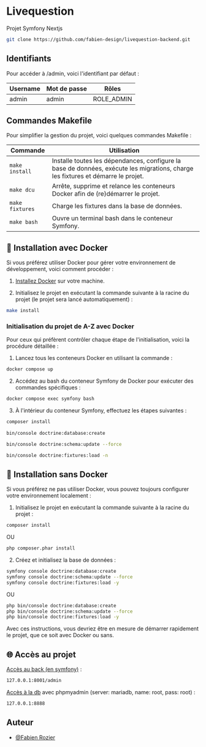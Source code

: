 # Livequestion

Projet Symfony Nextjs

```bash
git clone https://github.com/fabien-design/livequestion-backend.git
```

## Identifiants

Pour accéder à /admin, voici l'identifiant par défaut&nbsp;:

| Username                     | Mot de passe | Rôles                                    |
|---------------------------|--------------|------------------------------------------|
| admin       | admin          | ROLE_ADMIN                             |

## Commandes Makefile

Pour simplifier la gestion du projet, voici quelques commandes Makefile&nbsp;:

| Commande               | Utilisation                                                                                                      |
|------------------------|------------------------------------------------------------------------------------------------------------------|
| `make install`         | Installe toutes les dépendances, configure la base de données, exécute les migrations, charge les fixtures et démarre le projet.    |
| `make dcu`             | Arrête, supprime et relance les conteneurs Docker afin de (re)démarrer le projet.                                |
| `make fixtures`        | Charge les fixtures dans la base de données.                                                                     |
| `make bash`            | Ouvre un terminal bash dans le conteneur Symfony.                                                                |

## 🚀 Installation avec Docker 

Si vous préférez utiliser Docker pour gérer votre environnement de développement, voici comment procéder&nbsp;:

1. [Installez Docker](https://www.digitalocean.com/community/tutorials/how-to-install-and-use-docker-on-ubuntu-22-04) sur votre machine.

2. Initialisez le projet en exécutant la commande suivante à la racine du projet (le projet sera lancé automatiquement)&nbsp;:
```bash
make install
```

### Initialisation du projet de A-Z avec Docker

Pour ceux qui préfèrent contrôler chaque étape de l'initialisation, voici la procédure détaillée&nbsp;:

1. Lancez tous les conteneurs Docker en utilisant la commande&nbsp;:
```bash
docker compose up
```

2. Accédez au bash du conteneur Symfony de Docker pour exécuter des commandes spécifiques&nbsp;:
```bash
docker compose exec symfony bash
```

3. À l'intérieur du conteneur Symfony, effectuez les étapes suivantes&nbsp;:
```bash
composer install
  
bin/console doctrine:database:create

bin/console doctrine:schema:update --force

bin/console doctrine:fixtures:load -n
```

## 🐌 Installation sans Docker

Si vous préférez ne pas utiliser Docker, vous pouvez toujours configurer votre environnement localement&nbsp;:

1. Initialisez le projet en exécutant la commande suivante à la racine du projet&nbsp;:
```bash
composer install
```
OU
```bash
php composer.phar install
```

2. Créez et initialisez la base de données&nbsp;:
```bash
symfony console doctrine:database:create
symfony console doctrine:schema:update --force
symfony console doctrine:fixtures:load -y
```
OU
```bash
php bin/console doctrine:database:create
php bin/console doctrine:schema:update --force
php bin/console doctrine:fixtures:load -y
```

Avec ces instructions, vous devriez être en mesure de démarrer rapidement le projet, que ce soit avec Docker ou sans.

## 🌐 Accès au projet

[Accès au back (en symfony)](http://127.0.0.1:8001/admin)&nbsp;:
```bash
127.0.0.1:8001/admin
```
[Accès à la db](http://127.0.0.1:8888) avec phpmyadmin (server: mariadb, name: root, pass: root)&nbsp;:
```bash
127.0.0.1:8888
```

## Auteur

- [@Fabien Rozier](https://github.com/fabien-design)
